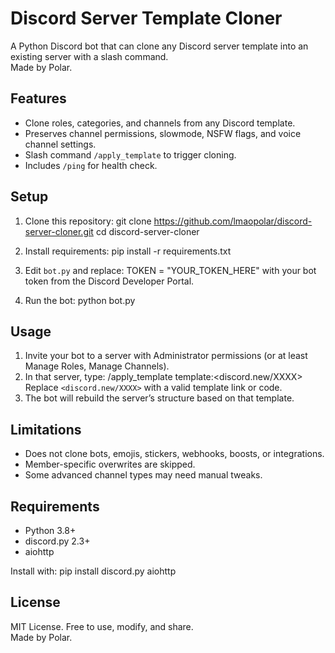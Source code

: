 # Discord Server Template Cloner

A Python Discord bot that can clone any Discord server template into an existing server with a slash command.  
Made by Polar.

## Features
- Clone roles, categories, and channels from any Discord template.
- Preserves channel permissions, slowmode, NSFW flags, and voice channel settings.
- Slash command `/apply_template` to trigger cloning.
- Includes `/ping` for health check.

## Setup

1. Clone this repository:
   git clone https://github.com/lmaopolar/discord-server-cloner.git
   cd discord-server-cloner

2. Install requirements:
   pip install -r requirements.txt

3. Edit `bot.py` and replace:
   TOKEN = "YOUR_TOKEN_HERE"
   with your bot token from the Discord Developer Portal.

4. Run the bot:
   python bot.py

## Usage

1. Invite your bot to a server with Administrator permissions (or at least Manage Roles, Manage Channels).
2. In that server, type:
   /apply_template template:<discord.new/XXXX>
   Replace `<discord.new/XXXX>` with a valid template link or code.
3. The bot will rebuild the server’s structure based on that template.

## Limitations
- Does not clone bots, emojis, stickers, webhooks, boosts, or integrations.  
- Member-specific overwrites are skipped.  
- Some advanced channel types may need manual tweaks.  

## Requirements
- Python 3.8+
- discord.py 2.3+
- aiohttp

Install with:
   pip install discord.py aiohttp

## License
MIT License. Free to use, modify, and share.  
Made by Polar.